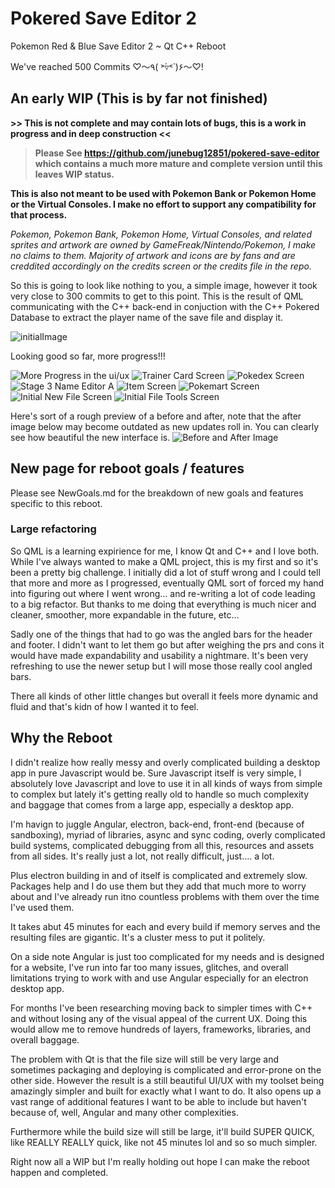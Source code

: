 # Pokered Save Editor 2
Pokemon Red & Blue Save Editor 2 ~ Qt C++ Reboot

We've reached 500 Commits ♡〜٩( ˃́▿˂̀ )۶〜♡!

## An early WIP (This is by far not finished)

**>> This is not complete and may contain lots of bugs, this is a work in progress and in deep construction <<**

> **Please See https://github.com/junebug12851/pokered-save-editor which contains a much more mature and complete version 
until this leaves WIP status.**

**This is also not meant to be used with Pokemon Bank or Pokemon Home or the Virtual Consoles. I make no effort to support any compatibility for that process.**

*Pokemon, Pokemon Bank, Pokemon Home, Virtual Consoles, and related sprites and artwork are owned by GameFreak/Nintendo/Pokemon, I make no claims to them. Majority of artwork and icons are by fans and are creddited accordingly on the credits screen or the credits file in the repo.*

So this is going to look like nothing to you, a simple image, however it took very close to 300 commits to get to this point. This is the result of QML communicating with the C++ back-end in conjuction with the C++ Pokered Database to extract the player name of the save file and display it.

![initialImage](https://i.imgur.com/LB7LDxr.png)

Looking good so far, more progress!!!

![More Progress in the ui/ux](https://i.imgur.com/ULhYfEN.png)
![Trainer Card Screen](https://i.imgur.com/iRUopfu.png)
![Pokedex Screen](https://i.imgur.com/Ks6KzaT.png)
![Stage 3 Name Editor A](https://i.imgur.com/oYshJk2.png)
![Item Screen](https://i.imgur.com/5DU81im.png)
![Pokemart Screen](https://i.imgur.com/2MMsNqk.png)
![Initial New File Screen](https://i.imgur.com/Woakr9P.png)
![Initial File Tools Screen](https://i.imgur.com/4oPvOE9.png)

Here's sort of a rough preview of a before and after, note that the after image below may become outdated as new updates roll in. You can clearly see how beautiful the new interface is.
![Before and After Image](https://i.imgur.com/KFhx0Rd.png)

## New page for reboot goals / features

Please see NewGoals.md for the breakdown of new goals and features specific to 
this reboot.

### Large refactoring

So QML is a learning expirience for me, I know Qt and C++ and I love both. While I've always wanted to make a QML project, this is my first and so it's been a pretty big challenge. I initially did a lot of stuff wrong and I could tell that more and more as I progressed, eventually QML sort of forced my hand into figuring out where I went wrong... and re-writing a lot of code leading to a big refactor. But thanks to me doing that everything is much nicer and cleaner, smoother, more expandable in the future, etc...

Sadly one of the things that had to go was the angled bars for the header and footer. I didn't want to let them go but after weighing the prs and cons it would have made expandability and usability a nightmare. It's been very refreshing to use the newer setup but I will mose those really cool angled bars.

There all kinds of other little changes but overall it feels more dynamic and fluid and that's kidn of how I wanted it to feel.

## Why the Reboot

I didn't realize how really messy and overly complicated building a desktop app in pure Javascript
would be. Sure Javascript itself is very simple, I absolutely love Javascript and love to use it
in all kinds of ways from simple to complex but lately it's getting really old to handle so much complexity
and baggage that comes from a large app, especially a desktop app.

I'm havign to juggle Angular, electron, back-end, front-end (because of sandboxing), myriad of
libraries, async and sync coding, overly complicated build systems, complicated debugging from all
this, resources and assets from all sides. It's really just a lot, not really difficult, just.... 
a lot.

Plus electron building in and of itself is complicated and extremely slow. Packages help and
I do use them but they add that much more to worry about and I've already run itno countless problems
with them over the time I've used them.

It takes abut 45 minutes for each and every build if memory serves and the resulting files are gigantic.
It's a cluster mess to put it politely.

On a side note Angular is just too complicated for my needs and is designed for a website, I've run into
far too many issues, glitches, and overall limitations trying to work with and use Angular especially
for an electron desktop app.

For months I've been researching moving back to simpler times with C++ and without losing any of the 
visual appeal of the current UX. Doing this would allow me to remove hundreds of layers, frameworks,
libraries, and overall baggage.

The problem with Qt is that the file size will still be very large and sometimes packaging and deploying
is complicated and error-prone on the other side. However the result is a still beautiful UI/UX with
my toolset being amazingly simpler and built for exactly what I want to do. It also opens up a vast
range of additional features I want to be able to include but haven't because of, well, Angular and
many other complexities.

Furthermore while the build size will still be large, it'll build SUPER QUICK, like REALLY REALLY quick,
like not 45 minutes lol and so so much simpler.

Right now all a WIP but I'm really holding out hope I can make the reboot happen and completed.
